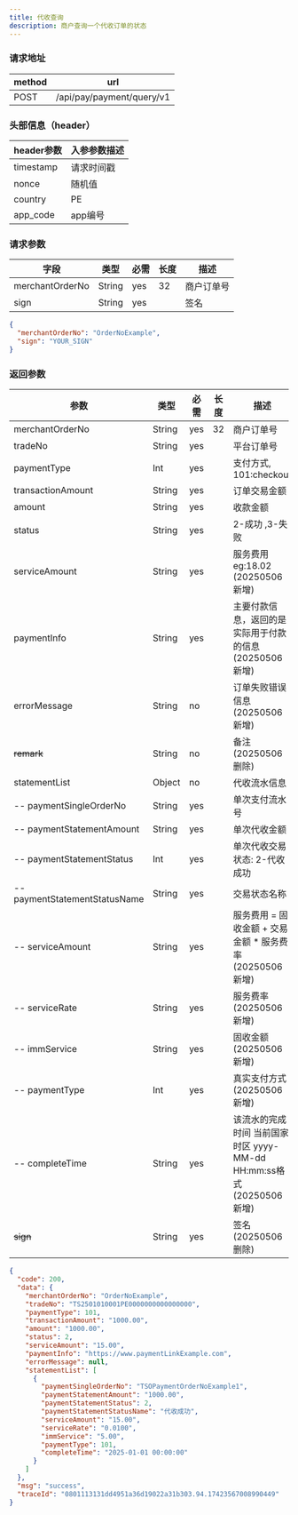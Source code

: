 ```yaml
---
title: 代收查询
description: 商户查询一个代收订单的状态
---
```


### 请求地址

| method | url                       |
| ------ | ------------------------- |
| POST   | /api/pay/payment/query/v1 |

### 头部信息（header）

| header参数                  | 入参参数描述 |
|---------------------------|--------|
| timestamp                 | 请求时间戳  |
| nonce                     | 随机值    |
| country                   | PE |
| app_code                  | app编号  |

### 请求参数

| 字段            | 类型   | 必需 | 长度 | 描述       |
| --------------- | ------ | ---- | ---- | ---------- |
| merchantOrderNo | String | yes  | 32   | 商户订单号 |
| sign            | String | yes  |      | 签名       |

```json title=请求示例
{
  "merchantOrderNo": "OrderNoExample",
  "sign": "YOUR_SIGN"
}
```

### 返回参数



| 参数                            | 类型     | 必需 | 长度 | 描述                                                 |
|-------------------------------|--------| ---- |---|----------------------------------------------------|
| merchantOrderNo               | String | yes  | 32 | 商户订单号                                              |
| tradeNo                       | String | yes  |   | 平台订单号                                              |
| paymentType                   | Int    | yes  |   | 支付方式, 101:checkout        |
| transactionAmount             | String | yes  |   | 订单交易金额                                             |
| amount                        | String | yes  |   | 收款金额                                               |
| status                        | String | yes  |   | 2-成功 ,3-失败                        |
| serviceAmount                 | String | yes  |     | 服务费用  eg:18.02    (20250506新增)                     |
| paymentInfo                   | String | yes  |     | 主要付款信息，返回的是实际用于付款的信息     (20250506新增)              |
| errorMessage                  | String | no  |      | 订单失败错误信息       (20250506新增)                        |
| ~~remark~~                        | String | no   |   | 备注     (20250506删除)                                |
| statementList                 | Object | no   |   | 代收流水信息                                             |
| -- paymentSingleOrderNo       | String | yes  |   | 单次支付流水号                                            |
| -- paymentStatementAmount     | String | yes  |   | 单次代收金额                                             |
| -- paymentStatementStatus     | Int    | yes  |   | 单次代收交易状态: 2-代收成功                                   |
| -- paymentStatementStatusName | String | yes  |   | 交易状态名称                                             |
| -- serviceAmount              | String | yes  |     | 服务费用  =  固收金额 +  交易金额 * 服务费率      (20250506新增)     |
| -- serviceRate                | String | yes  |     | 服务费率    (20250506新增)                               |
| -- immService                 | String | yes  |     | 固收金额    (20250506新增)                               |
| -- paymentType                | Int    | yes  |     | 真实支付方式  (20250506新增)                               |
| -- completeTime               | String    | yes  |     | 该流水的完成时间 当前国家时区 yyyy-MM-dd HH:mm:ss格式  (20250506新增) |
| ~~sign~~          | String | yes  |     | 签名             (20250506删除)                        |
```json title=返回示例
{
  "code": 200,
  "data": {
    "merchantOrderNo": "OrderNoExample",
    "tradeNo": "TS2501010001PE0000000000000000",
    "paymentType": 101,
    "transactionAmount": "1000.00",
    "amount": "1000.00",
    "status": 2,
    "serviceAmount": "15.00",
    "paymentInfo": "https://www.paymentLinkExample.com",
    "errorMessage": null,
    "statementList": [
      {
        "paymentSingleOrderNo": "TSOPaymentOrderNoExample1",
        "paymentStatementAmount": "1000.00",
        "paymentStatementStatus": 2,
        "paymentStatementStatusName": "代收成功",
        "serviceAmount": "15.00",
        "serviceRate": "0.0100",
        "immService": "5.00",
        "paymentType": 101,
        "completeTime": "2025-01-01 00:00:00"
      }
    ]
  },
  "msg": "success",
  "traceId": "0801113131dd4951a36d19022a31b303.94.17423567008990449"
}
```